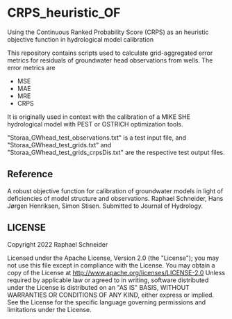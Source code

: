 # CRPS_heuristic_OF
Using the Continuous Ranked Probability Score (CRPS) as an heuristic objective 
function in hydrological model calibration

This repository contains scripts used to calculate grid-aggregated error 
metrics for residuals of groundwater head observations from wells. The error 
metrics are 
* MSE
* MAE
* MRE
* CRPS

It is originally used in context with the calibration of a MIKE SHE 
hydrological model with PEST or OSTRICH optimization tools.

"Storaa_GWhead_test_observations.txt" is a test input file, and 
"Storaa_GWhead_test_grids.txt" and "Storaa_GWhead_test_grids_crpsDis.txt" are 
the respective test output files.

## Reference
A robust objective function for calibration of groundwater models in light of 
deficiencies of model structure and observations.
Raphael Schneider, Hans Jørgen Henriksen, Simon Stisen.
Submitted to Journal of Hydrology.

## LICENSE
Copyright 2022 Raphael Schneider

Licensed under the Apache License, Version 2.0 (the "License");
you may not use this file except in compliance with the License.
You may obtain a copy of the License at
       http://www.apache.org/licenses/LICENSE-2.0
Unless required by applicable law or agreed to in writing, software
distributed under the License is distributed on an "AS IS" BASIS,
WITHOUT WARRANTIES OR CONDITIONS OF ANY KIND, either express or implied.
See the License for the specific language governing permissions and
limitations under the License.
